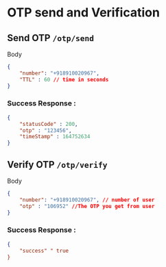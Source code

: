 # OTP send and Verification

## Send OTP `/otp/send`

Body 

```json
{
    "number": "+918910020967",
    "TTL" : 60 // time in seconds
}
```

### Success Response :

```json
{
	"statusCode" : 200,
	"otp" : "123456",
	"timeStamp" : 164752634
}
```

## Verify OTP `/otp/verify`

Body 

```json
{
    "number": "+918910020967", // number of user
    "otp" : "106952" //The OTP you get from user
}
```

### Success Response :

```json
{
	"success" " true
}
```
